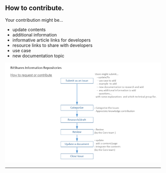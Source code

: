 ## How to contribute.

Your contribution might be...
- update contents 
- additional information 
- informative article links for developers
- resource links to share with developers
- use case
- new documentation topic

<p align="center">
  <img src="/developers/imgs/how-to-contribute.png" width="800" title="Contribution Flow">
</p>

***
